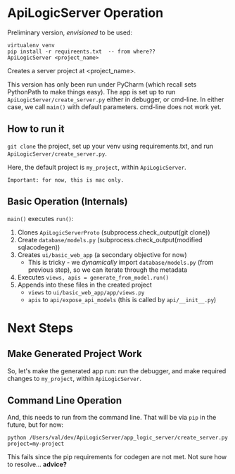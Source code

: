 # ApiLogicServer Operation
Preliminary version, *envisioned* to be used:
```
virtualenv venv
pip install -r requireents.txt  -- from where??
ApiLogicServer <project_name>
```
Creates a server project at <project_name>.

This version has only been run under PyCharm (which recall sets
PythonPath to make things easy).  The app is set up to run
```ApiLogicServer/create_server.py``` either
in debugger, or cmd-line.  In either case, we call ```main()```
with default parameters.  cmd-line does not work yet.

## How to run it

```git clone``` the project, set up your venv using requirements.txt,
and run ```ApiLogicServer/create_server.py```.

Here, the default project is ```my_project```, within ```ApiLogicServer```.

    Important: for now, this is mac only.


## Basic Operation (Internals)

```main()``` executes ```run()```:
1. Clones ```ApiLogicServerProto``` (subprocess.check_output(git clone))
1. Create ```database/models.py``` (subprocess.check_output(modified sqlacodegen))
1. Creates ```ui/basic_web_app``` (a secondary objective for now)
   * This is tricky - we _dynamically_ import ```database/models.py```
     (from previous step), so we can iterate through the metadata
1. Executes ```views, apis = generate_from_model.run()```
1. Appends into these files in the created project
    * ```views``` to ```ui/basic_web_app/app/views.py```
    * ```apis``` to ```api/expose_api_models``` (this is called by ```api/__init__.py```)
    
    
# Next Steps

## Make Generated Project Work
So, let's make the generated app run: run the debugger, and
make required changes to ```my_project```, within ```ApiLogicServer```.
    
## Command Line Operation
And, this needs to run from the command line.
That will be via ```pip``` in the future, but for now:

```
python /Users/val/dev/ApiLogicServer/app_logic_server/create_server.py project=my-project
```
This fails since the pip requirements for codegen are
not met.  Not sure how to resolve... **advice?**
